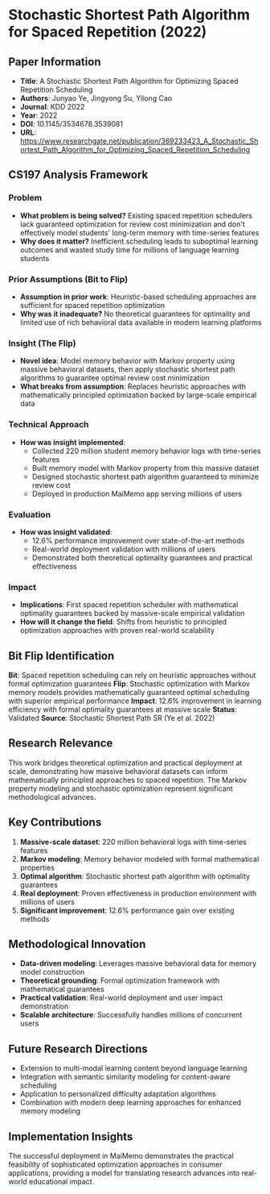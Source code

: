 # Stochastic Shortest Path Algorithm for Spaced Repetition (2022)

## Paper Information
- **Title**: A Stochastic Shortest Path Algorithm for Optimizing Spaced Repetition Scheduling
- **Authors**: Junyao Ye, Jingyong Su, Yilong Cao
- **Journal**: KDD 2022
- **Year**: 2022
- **DOI**: 10.1145/3534678.3539081
- **URL**: https://www.researchgate.net/publication/369233423_A_Stochastic_Shortest_Path_Algorithm_for_Optimizing_Spaced_Repetition_Scheduling

## CS197 Analysis Framework

### Problem
- **What problem is being solved?** Existing spaced repetition schedulers lack guaranteed optimization for review cost minimization and don't effectively model students' long-term memory with time-series features
- **Why does it matter?** Inefficient scheduling leads to suboptimal learning outcomes and wasted study time for millions of language learning students

### Prior Assumptions (Bit to Flip)
- **Assumption in prior work**: Heuristic-based scheduling approaches are sufficient for spaced repetition optimization
- **Why was it inadequate?** No theoretical guarantees for optimality and limited use of rich behavioral data available in modern learning platforms

### Insight (The Flip)
- **Novel idea**: Model memory behavior with Markov property using massive behavioral datasets, then apply stochastic shortest path algorithms to guarantee optimal review cost minimization
- **What breaks from assumption**: Replaces heuristic approaches with mathematically principled optimization backed by large-scale empirical data

### Technical Approach
- **How was insight implemented**: 
  - Collected 220 million student memory behavior logs with time-series features
  - Built memory model with Markov property from this massive dataset
  - Designed stochastic shortest path algorithm guaranteed to minimize review cost
  - Deployed in production MaiMemo app serving millions of users

### Evaluation
- **How was insight validated**: 
  - 12.6% performance improvement over state-of-the-art methods
  - Real-world deployment validation with millions of users
  - Demonstrated both theoretical optimality guarantees and practical effectiveness

### Impact
- **Implications**: First spaced repetition scheduler with mathematical optimality guarantees backed by massive-scale empirical validation
- **How will it change the field**: Shifts from heuristic to principled optimization approaches with proven real-world scalability

## Bit Flip Identification

**Bit**: Spaced repetition scheduling can rely on heuristic approaches without formal optimization guarantees
**Flip**: Stochastic optimization with Markov memory models provides mathematically guaranteed optimal scheduling with superior empirical performance
**Impact**: 12.6% improvement in learning efficiency with formal optimality guarantees at massive scale
**Status**: Validated
**Source**: Stochastic Shortest Path SR (Ye et al. 2022)

## Research Relevance

This work bridges theoretical optimization and practical deployment at scale, demonstrating how massive behavioral datasets can inform mathematically principled approaches to spaced repetition. The Markov property modeling and stochastic optimization represent significant methodological advances.

## Key Contributions

1. **Massive-scale dataset**: 220 million behavioral logs with time-series features
2. **Markov modeling**: Memory behavior modeled with formal mathematical properties
3. **Optimal algorithm**: Stochastic shortest path algorithm with optimality guarantees
4. **Real deployment**: Proven effectiveness in production environment with millions of users
5. **Significant improvement**: 12.6% performance gain over existing methods

## Methodological Innovation

- **Data-driven modeling**: Leverages massive behavioral data for memory model construction
- **Theoretical grounding**: Formal optimization framework with mathematical guarantees
- **Practical validation**: Real-world deployment and user impact demonstration
- **Scalable architecture**: Successfully handles millions of concurrent users

## Future Research Directions

- Extension to multi-modal learning content beyond language learning
- Integration with semantic similarity modeling for content-aware scheduling
- Application to personalized difficulty adaptation algorithms
- Combination with modern deep learning approaches for enhanced memory modeling

## Implementation Insights

The successful deployment in MaiMemo demonstrates the practical feasibility of sophisticated optimization approaches in consumer applications, providing a model for translating research advances into real-world educational impact.